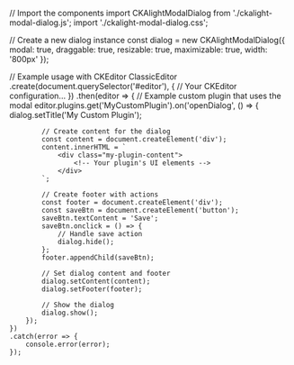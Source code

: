// Import the components
import CKAlightModalDialog from './ckalight-modal-dialog.js';
import './ckalight-modal-dialog.css';

// Create a new dialog instance
const dialog = new CKAlightModalDialog({
    modal: true,
    draggable: true,
    resizable: true,
    maximizable: true,
    width: '800px'
});

// Example usage with CKEditor
ClassicEditor
    .create(document.querySelector('#editor'), {
        // Your CKEditor configuration...
    })
    .then(editor => {
        // Example custom plugin that uses the modal
        editor.plugins.get('MyCustomPlugin').on('openDialog', () => {
            dialog.setTitle('My Custom Plugin');
            
            // Create content for the dialog
            const content = document.createElement('div');
            content.innerHTML = `
                <div class="my-plugin-content">
                    <!-- Your plugin's UI elements -->
                </div>
            `;
            
            // Create footer with actions
            const footer = document.createElement('div');
            const saveBtn = document.createElement('button');
            saveBtn.textContent = 'Save';
            saveBtn.onclick = () => {
                // Handle save action
                dialog.hide();
            };
            footer.appendChild(saveBtn);
            
            // Set dialog content and footer
            dialog.setContent(content);
            dialog.setFooter(footer);
            
            // Show the dialog
            dialog.show();
        });
    })
    .catch(error => {
        console.error(error);
    });